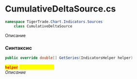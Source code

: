 
# CumulativeDeltaSource.cs
```csharp
namespace TigerTrade.Chart.Indicators.Sources  
    class CumulativeDeltaSource
```

Описание

### Синтаксис
```csharp
public override double[] GetSeries(IndicatorsHelper helper)
```

<mark style="color:red;">**`helper`**</mark> <mark style="color:yellow;">`IndicatorsHelper`</mark>  
 *Описание*  
  

                    
                    